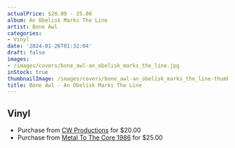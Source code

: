 ```yaml
---
actualPrice: $20.00 - 25.00
album: An Obelisk Marks The Line
artist: Bone Awl
categories:
- Vinyl
date: '2024-01-26T01:32:04'
draft: false
images:
- /images/covers/bone_awl-an_obelisk_marks_the_line.jpg
inStock: true
thumbnailImage: /images/covers/bone_awl-an_obelisk_marks_the_line-thumb.jpg
title: Bone Awl - An Obelisk Marks The Line
---
```


## Vinyl
* Purchase from [CW Productions](https://shop.cwproductions.net/products/bone-awl-an-obelisk-marks-the-line-lp-2nd-press) for $20.00
* Purchase from [Metal To The Core 1986](https://metaltothecore1986.com/shop/bone-awl-an-obelisk-marks-the-line-12-lp/) for $25.00
